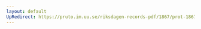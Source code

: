 ```yaml
---
layout: default
UpRedirect: https://pruto.im.uu.se/riksdagen-records-pdf/1867/prot-1867--fk--306/prot-1867--fk--306_005.pdf
---
```

